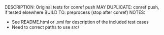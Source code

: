 DESCRIPTION: Original tests for conref push
MAY DUPLICATE: conref push, if tested elsewhere
BUILD TO: preprocess (stop after conref)
NOTES: 
* See README.html or .xml for description of the included test cases
* Need to correct paths to use src/